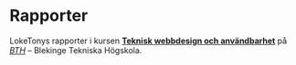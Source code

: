 ---
---
# Rapporter

LokeTonys rapporter i kursen
**[Teknisk webbdesign och användbarhet](https://dbwebb.se/kurser/design-v2)**
på *[BTH](https://bth.se)* – Blekinge Tekniska Högskola.
